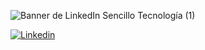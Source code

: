 ![Banner de LinkedIn Sencillo Tecnología (1)](https://github.com/MariaGarciaB/mariagarciab/assets/122326708/afe073b7-c1ea-4c1b-82b8-65529676f054)

[![Linkedin](https://img.shields.io/badge/LinkedIn-0077B5?style=for-the-badge&logo=linkedin&logoColor=white)](https://www.linkedin.com/in/mariagarbar/)
